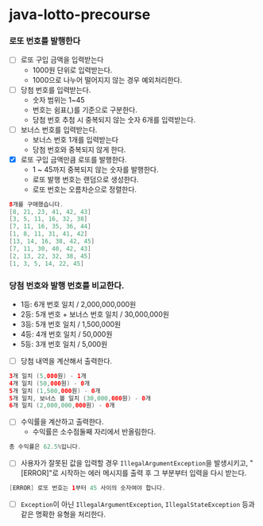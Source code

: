 # java-lotto-precourse

### 로또 번호를 발행한다

- [ ]  로또 구입 금액을 입력받는다
    - 1000원 단위로 입력받는다.
    - 1000으로 나누어 떨어지지 않는 경우 예외처리한다.
- [ ]  당첨 번호를 입력받는다.
    - 숫자 범위는 1~45
    - 번호는 쉼표(,)를 기준으로 구분한다.
    - 당첨 번호 추첨 시 중복되지 않는 숫자 6개를 입력받는다.
- [ ]  보너스 번호를 입력받는다.
    - 보너스 번호 1개를 입력받는다
    - 당첨 번호와 중복되지 않게 한다.
- [x]  로또 구입 금액만큼 로또를 발행한다.
   - 1 ~ 45까지 중복되지 않는 숫자를 발행한다.
   - 로또 발행 번호는 랜덤으로 생성한다.
   - 로또 번호는 오름차순으로 정렬한다.

```java
8개를 구매했습니다.
[8, 21, 23, 41, 42, 43] 
[3, 5, 11, 16, 32, 38] 
[7, 11, 16, 35, 36, 44] 
[1, 8, 11, 31, 41, 42] 
[13, 14, 16, 38, 42, 45] 
[7, 11, 30, 40, 42, 43] 
[2, 13, 22, 32, 38, 45] 
[1, 3, 5, 14, 22, 45]
```

### 당첨 번호와 발행 번호를 비교한다.

- 1등: 6개 번호 일치 / 2,000,000,000원
- 2등: 5개 번호 + 보너스 번호 일치 / 30,000,000원
- 3등: 5개 번호 일치 / 1,500,000원
- 4등: 4개 번호 일치 / 50,000원
- 5등: 3개 번호 일치 / 5,000원

- [ ]  당첨 내역을 계산해서 출력한다.

```java
3개 일치 (5,000원) - 1개
4개 일치 (50,000원) - 0개
5개 일치 (1,500,000원) - 0개
5개 일치, 보너스 볼 일치 (30,000,000원) - 0개
6개 일치 (2,000,000,000원) - 0개
```

- [ ]  수익률을 계산하고 출력한다.
    - 수익률은 소수점둘째 자리에서 반올림한다.

```java
총 수익률은 62.5%입니다.
```

- [ ]  사용자가 잘못된 값을 입력할 경우 `IllegalArgumentException`을 발생시키고, "[ERROR]"로 시작하는 에러 메시지를 출력 후 그 부분부터 입력을 다시 받는다.

```java
[ERROR] 로또 번호는 1부터 45 사이의 숫자여야 합니다.
```

- [ ]  `Exception`이 아닌 `IllegalArgumentException`, `IllegalStateException` 등과 같은 명확한 유형을 처리한다.
